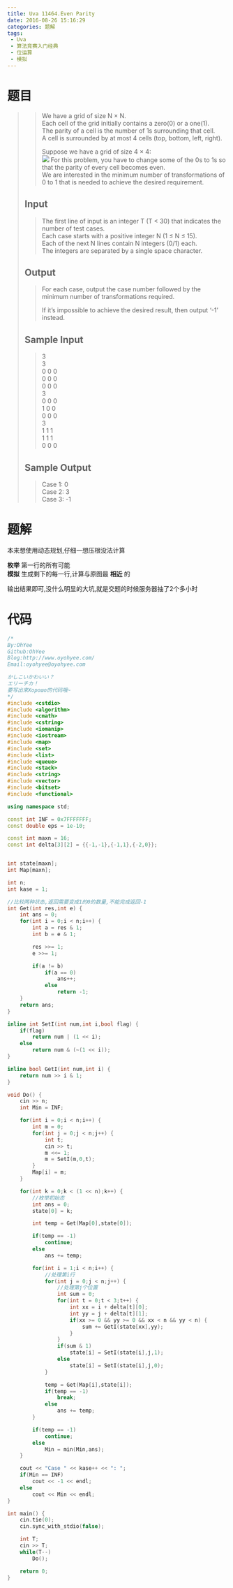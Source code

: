 ```yaml
---
title: Uva 11464.Even Parity
date: 2016-08-26 15:16:29
categories: 题解
tags: 
 - Uva
 - 算法竞赛入门经典
 - 位运算
 - 模拟
---
```

# 题目
>> We have a grid of size N × N.  
>> Each cell of the grid initially contains a zero(0) or a one(1).  
>> The parity of a cell is the number of 1s surrounding that cell.  
>> A cell is surrounded by at most 4 cells (top, bottom, left, right).  
>>  
>> Suppose we have a grid of size 4 × 4:  
>> ![](/post/img/uva11464.png)
>> For this problem, you have to change some of the 0s to 1s so that the parity of every cell becomes even.  
>> We are interested in the minimum number of transformations of 0 to 1 that is needed to achieve the desired requirement.  
>>  
>> <!--more-->  
> 
> ## Input  
>> The first line of input is an integer T (T < 30) that indicates the number of test cases.  
>> Each case starts with a positive integer N (1 ≤ N ≤ 15).  
>> Each of the next N lines contain N integers (0/1) each.  
>> The integers are separated by a single space character.  
>>  
> 
> ## Output  
>> For each case, output the case number followed by the minimum number of transformations required.  
>>  
>> If it’s impossible to achieve the desired result, then output ‘-1’ instead.  
>>  
> 
> ## Sample Input  
>> 3  
>> 3  
>> 0 0 0  
>> 0 0 0  
>> 0 0 0  
>> 3  
>> 0 0 0  
>> 1 0 0  
>> 0 0 0  
>> 3  
>> 1 1 1  
>> 1 1 1  
>> 0 0 0  
> 
> ## Sample Output  
>> Case 1: 0  
>> Case 2: 3  
>> Case 3: -1  


# 题解
本来想使用动态规划,仔细一想压根没法计算  

**枚举** 第一行的所有可能  
**模拟** 生成剩下的每一行,计算与原图最 **相近** 的  

输出结果即可,没什么明显的大坑,就是交题的时候服务器抽了2个多小时  

# 代码
```cpp Even Parity https://github.com/OhYee/ACM.github.io/blob/master/Uva/11464.%45%76%65%6E%20%50%61%72%69%74%79.cpp 代码备份
/*
By:OhYee
Github:OhYee
Blog:http://www.oyohyee.com/
Email:oyohyee@oyohyee.com

かしこいかわいい？
エリーチカ！
要写出来Хорошо的代码哦~
*/
#include <cstdio>
#include <algorithm>
#include <cmath>
#include <cstring>
#include <iomanip>
#include <iostream>
#include <map>
#include <set>
#include <list>
#include <queue>
#include <stack>
#include <string>
#include <vector>
#include <bitset>
#include <functional>

using namespace std;

const int INF = 0x7FFFFFFF;
const double eps = 1e-10;

const int maxn = 16;
const int delta[3][2] = {{-1,-1},{-1,1},{-2,0}};


int state[maxn];
int Map[maxn];

int n;
int kase = 1;

//比较两种状态,返回需要变成1的0的数量,不能完成返回-1
int Get(int res,int e) {
    int ans = 0;
    for(int i = 0;i < n;i++) {
        int a = res & 1;
        int b = e & 1;

        res >>= 1;
        e >>= 1;

        if(a != b)
            if(a == 0)
                ans++;
            else
                return -1;
    }
    return ans;
}

inline int SetI(int num,int i,bool flag) {
    if(flag)
        return num | (1 << i);
    else
        return num & (~(1 << i));
}

inline bool GetI(int num,int i) {
    return num >> i & 1;
}

void Do() {
    cin >> n;
    int Min = INF;

    for(int i = 0;i < n;i++) {
        int m = 0;
        for(int j = 0;j < n;j++) {
            int t;
            cin >> t;
            m <<= 1;
            m = SetI(m,0,t);
        }
        Map[i] = m;
    }

    for(int k = 0;k < (1 << n);k++) {
        //枚举初始态
        int ans = 0;
        state[0] = k;

        int temp = Get(Map[0],state[0]);

        if(temp == -1)
            continue;
        else
            ans += temp;

        for(int i = 1;i < n;i++) {
            //处理第i行
            for(int j = 0;j < n;j++) {
                //处理第j个位置
                int sum = 0;
                for(int t = 0;t < 3;t++) {
                    int xx = i + delta[t][0];
                    int yy = j + delta[t][1];
                    if(xx >= 0 && yy >= 0 && xx < n && yy < n) {
                        sum += GetI(state[xx],yy);
                    }
                }
                if(sum & 1)
                    state[i] = SetI(state[i],j,1);
                else
                    state[i] = SetI(state[i],j,0);
            }

            temp = Get(Map[i],state[i]);
            if(temp == -1)
                break;
            else
                ans += temp;
        }

        if(temp == -1)
            continue;
        else 
            Min = min(Min,ans);
    }

    cout << "Case " << kase++ << ": ";
    if(Min == INF)
        cout << -1 << endl;
    else
        cout << Min << endl;
}

int main() {
    cin.tie(0);
    cin.sync_with_stdio(false);

    int T;
    cin >> T;
    while(T--)
        Do();

    return 0;
}
```